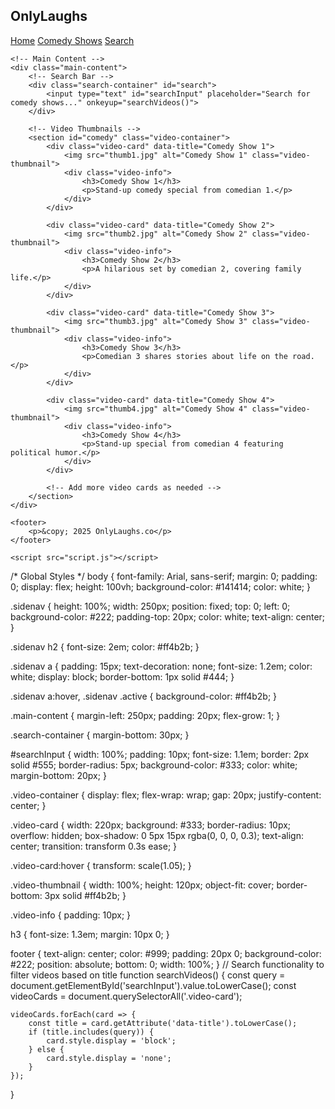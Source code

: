 <!DOCTYPE html>
<html lang="en">
<head>
    <meta charset="UTF-8">
    <meta name="viewport" content="width=device-width, initial-scale=1.0">
    <title>OnlyLaughs - Stand-Up Comedy</title>
    <link rel="stylesheet" href="style.css">
</head>
<body>
    <!-- Side Navigation Bar -->
    <div class="sidenav">
        <h2>OnlyLaughs</h2>
        <a href="#" class="active">Home</a>
        <a href="#comedy">Comedy Shows</a>
        <a href="#search">Search</a>
    </div>

    <!-- Main Content -->
    <div class="main-content">
        <!-- Search Bar -->
        <div class="search-container" id="search">
            <input type="text" id="searchInput" placeholder="Search for comedy shows..." onkeyup="searchVideos()">
        </div>

        <!-- Video Thumbnails -->
        <section id="comedy" class="video-container">
            <div class="video-card" data-title="Comedy Show 1">
                <img src="thumb1.jpg" alt="Comedy Show 1" class="video-thumbnail">
                <div class="video-info">
                    <h3>Comedy Show 1</h3>
                    <p>Stand-up comedy special from comedian 1.</p>
                </div>
            </div>

            <div class="video-card" data-title="Comedy Show 2">
                <img src="thumb2.jpg" alt="Comedy Show 2" class="video-thumbnail">
                <div class="video-info">
                    <h3>Comedy Show 2</h3>
                    <p>A hilarious set by comedian 2, covering family life.</p>
                </div>
            </div>

            <div class="video-card" data-title="Comedy Show 3">
                <img src="thumb3.jpg" alt="Comedy Show 3" class="video-thumbnail">
                <div class="video-info">
                    <h3>Comedy Show 3</h3>
                    <p>Comedian 3 shares stories about life on the road.</p>
                </div>
            </div>

            <div class="video-card" data-title="Comedy Show 4">
                <img src="thumb4.jpg" alt="Comedy Show 4" class="video-thumbnail">
                <div class="video-info">
                    <h3>Comedy Show 4</h3>
                    <p>Stand-up special from comedian 4 featuring political humor.</p>
                </div>
            </div>

            <!-- Add more video cards as needed -->
        </section>
    </div>

    <footer>
        <p>&copy; 2025 OnlyLaughs.co</p>
    </footer>

    <script src="script.js"></script>
</body>
</html>
/* Global Styles */
body {
    font-family: Arial, sans-serif;
    margin: 0;
    padding: 0;
    display: flex;
    height: 100vh;
    background-color: #141414;
    color: white;
}

.sidenav {
    height: 100%;
    width: 250px;
    position: fixed;
    top: 0;
    left: 0;
    background-color: #222;
    padding-top: 20px;
    color: white;
    text-align: center;
}

.sidenav h2 {
    font-size: 2em;
    color: #ff4b2b;
}

.sidenav a {
    padding: 15px;
    text-decoration: none;
    font-size: 1.2em;
    color: white;
    display: block;
    border-bottom: 1px solid #444;
}

.sidenav a:hover, .sidenav .active {
    background-color: #ff4b2b;
}

.main-content {
    margin-left: 250px;
    padding: 20px;
    flex-grow: 1;
}

.search-container {
    margin-bottom: 30px;
}

#searchInput {
    width: 100%;
    padding: 10px;
    font-size: 1.1em;
    border: 2px solid #555;
    border-radius: 5px;
    background-color: #333;
    color: white;
    margin-bottom: 20px;
}

.video-container {
    display: flex;
    flex-wrap: wrap;
    gap: 20px;
    justify-content: center;
}

.video-card {
    width: 220px;
    background: #333;
    border-radius: 10px;
    overflow: hidden;
    box-shadow: 0 5px 15px rgba(0, 0, 0, 0.3);
    text-align: center;
    transition: transform 0.3s ease;
}

.video-card:hover {
    transform: scale(1.05);
}

.video-thumbnail {
    width: 100%;
    height: 120px;
    object-fit: cover;
    border-bottom: 3px solid #ff4b2b;
}

.video-info {
    padding: 10px;
}

h3 {
    font-size: 1.3em;
    margin: 10px 0;
}

footer {
    text-align: center;
    color: #999;
    padding: 20px 0;
    background-color: #222;
    position: absolute;
    bottom: 0;
    width: 100%;
}
// Search functionality to filter videos based on title
function searchVideos() {
    const query = document.getElementById('searchInput').value.toLowerCase();
    const videoCards = document.querySelectorAll('.video-card');
    
    videoCards.forEach(card => {
        const title = card.getAttribute('data-title').toLowerCase();
        if (title.includes(query)) {
            card.style.display = 'block';
        } else {
            card.style.display = 'none';
        }
    });
}
